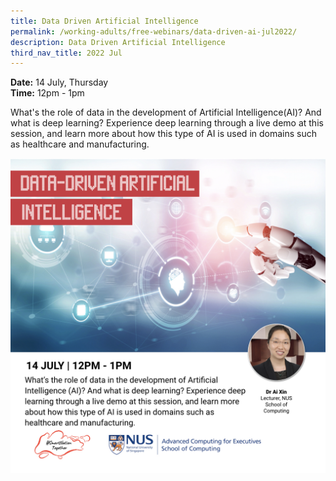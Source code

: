 ```yaml
---
title: Data Driven Artificial Intelligence
permalink: /working-adults/free-webinars/data-driven-ai-jul2022/
description: Data Driven Artificial Intelligence
third_nav_title: 2022 Jul
---
```

**Date:** 14 July, Thursday
<br> **Time:** 12pm - 1pm

What's the role of data in the development of Artificial Intelligence(AI)? And what is deep learning? Experience deep learning through a live demo at this session, and learn more about how this type of AI is used in domains such as healthcare and manufacturing. 

![free webinars on data driven artificial intelligence for working adults](/images/jul%202022/14%20jul_wa.jpeg)